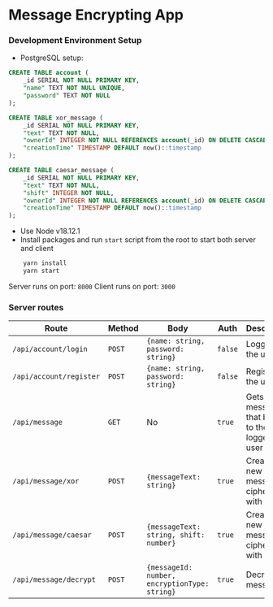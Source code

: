 # Message Encrypting App

### Development Environment Setup

- PostgreSQL setup:
```sql
CREATE TABLE account (
	_id SERIAL NOT NULL PRIMARY KEY,
	"name" TEXT NOT NULL UNIQUE,
	"password" TEXT NOT NULL
);

CREATE TABLE xor_message (
	_id SERIAL NOT NULL PRIMARY KEY,
	"text" TEXT NOT NULL,
	"ownerId" INTEGER NOT NULL REFERENCES account(_id) ON DELETE CASCADE,
	"creationTime" TIMESTAMP DEFAULT now()::timestamp
);

CREATE TABLE caesar_message (
	_id SERIAL NOT NULL PRIMARY KEY,
	"text" TEXT NOT NULL,
	"shift" INTEGER NOT NULL,
	"ownerId" INTEGER NOT NULL REFERENCES account(_id) ON DELETE CASCADE,
	"creationTime" TIMESTAMP DEFAULT now()::timestamp
);
```
- Use Node v18.12.1
- Install packages and run `start` script from the root to start both server and client
```sh
    yarn install
    yarn start
```

Server runs on port: `8000`
Client runs on port: `3000`

### Server routes

| Route | Method | Body | Auth | Description |
| ------ | ------ | ------ | ------ | ------ |
| `/api/account/login` | `POST` | `{name: string, password: string}` | `false` | Loggs in the user |
| `/api/account/register` | `POST` | `{name: string, password: string}` | `false` | Registers the user |
| `/api/message` | `GET` | No | `true` | Gets all messages that belong to the logged in user |
| `/api/message/xor` | `POST` | `{messageText: string}` | `true` | Creates a new message ciphered with Xor |
| `/api/message/caesar` | `POST` | `{messageText: string, shift: number}` | `true` | Creates a new message ciphered with Caesar |
| `/api/message/decrypt` | `POST` | `{messageId: number, encryptionType: string}` | `true` | Decrypts a message |

